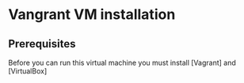 # Vangrant VM installation

## Prerequisites

Before you can run this virtual machine you must install [Vagrant] and [VirtualBox]